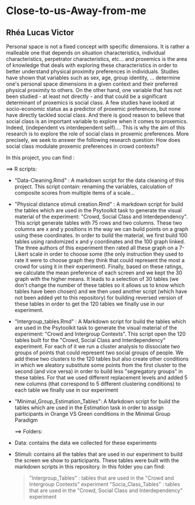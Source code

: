 # Close-to-us-Away-from-me

## Rhéa Lucas Victor

Personal space is not a fixed concept with specific dimensions. It is rather a malleable one that depends on situation characteristics, individual characteristics, perpetrator characteristics, etc... and proxemics is the area of knowledge that deals with exploring these characteristics in order to better understand physical proximity preferences in individuals. Studies have shown that variables such as sex, age, group identity, ... determine one's personal space dimensions in a given context and their preferred physical proximity to others.  On the other hand, one variable that has not been studied - at least not directly - and that could be a significant determinant of proxemics is social class. A few studies have looked at socio-economic status as a predictor of proxemic preferences, but none have directly tackled social class. And there is good reason to believe that social class is an important variable to explore when it comes to proxemics. Indeed, (independent vs interdependent self).... This is why the aim of this research is to explore the role of social class in proxemic preferences. More precisely, we seek to answer the following research question: How does social class modulate proxemic preferences in crowd contexts?

In this project, you can find :

   ==> R scripts: 
 
 - "Data-Cleaning.Rmd" : A markdown script for the data cleaning of this project. This script contain: renaming the variables, calculation of composite scores from multiple items of a scale...
 
 - "Physical distance stimuli creation.Rmd" : A markdown script for build the tables which are used in the Psytoolkit task to generate the visual material of the experiment: "Crowd, Social Class and Interdependency". This script generate tables with 75 rows and two columns. These two columns are x and y positions in the way we can build points on a graph using these coordinates. In order to build the material, we first build 100 tables using randomized x and y coordinates and the 100 graph linked. The three authors of this experiment then rated all these graph on a 7-Likert scale in order to choose some (the only instruction they used to rate it were to choose graph they think that could represent the most a crowd for using it in their experiment). Finally, based on these ratings, we calculate the mean preference of each screen and we kept the 30 graph with the higher means. It leads to a selection of 30 tables (we don't change the number of these tables so it allows us to know which tables have been chosen) and we then used another script (which have not been added yet to this repository) for building reversed version of these tables in order to get the 120 tables we finally use in our experiment.
 
 - "Intergroup_tables.Rmd" : A Markdown script for build the tables which are used in the Psytoolkit task to generate the visual material of the experiment: "Crowd and Intergroup Contexts". This script open the 120 tables built for the "Crowd, Social Class and Interdependency" experiment. For each of it we run a cluster analysis to dissociate two groups of points that could represent two social groups of people. We add these two clusters to the 120 tables but also create other conditions in which we aleatory substitute some points from the first cluster to the second (and vice versa) in order to build less "segregatory groups" in these tables. For that we used different replacement levels and added 5 new columns (that correspond to 5 different clustering conditions) to each table we finally use in our experiment
 
 - "Minimal_Group_Estimation_Tables": A Markdown script for build the tables which are used in the Estimation task in order to assign participants in Orange VS Green conditions in the Minimal Group Paradigm
 
 
   ==> Folders:
 
 - Data: contains the data we collected for these experiments
 
 - Stimuli: contains all the tables that are used in our experiment to build the screen we show to participants. These tables were built with the markdown scripts in this repository. In this folder you can find:
      > "Intergroup_Tables" : tables that are used in the "Crowd and Intergroup Contexts" experiment
      > "Socia_Class_Tables" : tables that are used in the "Crowd, Social Class and Interdependency" experiment

